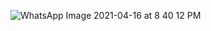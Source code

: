 ![WhatsApp Image 2021-04-16 at 8 40 12 PM](https://user-images.githubusercontent.com/82659509/115066147-c9855000-9ef7-11eb-9287-7be74d87a412.jpeg)
